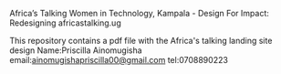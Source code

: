 Africa’s Talking Women in Technology,
Kampala - Design For Impact: Redesigning africastalking.ug

This repository contains a pdf file with the Africa's talking landing site design
Name:Priscilla Ainomugisha
email:ainomugishapriscilla00@gmail.com
tel:0708890223

